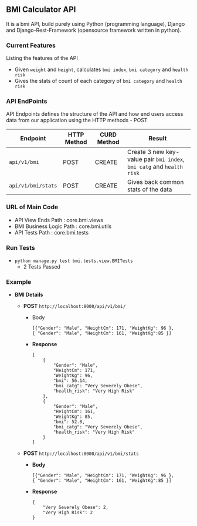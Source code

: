 ## BMI Calculator API
It is a bmi API, build purely using Python (programming language), Django and Django-Rest-Framework (opensource framework written in python).

### Current Features
Listing the features of the API
- Given ```weight``` and ```height```, calculates ```bmi index```, ```bmi category```
and ```health risk```
- Gives the stats of count of each category of ```bmi category``` and ```health risk```

### API EndPoints
API Endpoints defines the structure of the API and how end users access data from our application using the HTTP methods - POST

| Endpoint | HTTP Method | CURD Method | Result |
|---|---|---|---|
| ```api/v1/bmi``` | POST | CREATE | Create 3 new key-value pair ```bmi index```, ```bmi catg``` and ```health risk``` |
| ```api/v1/bmi/stats``` | POST  | CREATE  | Gives back common stats of the data |

### URL of Main Code

- API View Ends Path : core.bmi.views
- BMI Business Logic Path : core.bmi.utils
- API Tests Path : core.bmi.tests

### Run Tests
- ```python manage.py test bmi.tests.view.BMITests```
    - 2 Tests Passed

### Example
- <b>BMI Details</b>
    - <b>POST</b>
    ```http://localhost:8000/api/v1/bmi/```
        - </b>Body</b>
            ```
            [{"Gender": "Male", "HeightCm": 171, "WeightKg": 96 }, 
            { "Gender": "Male", "HeightCm": 161, "WeightKg":85 }]
            ```
        - <b>Response</b>
            ```
            [
                {
                    "Gender": "Male",
                    "HeightCm": 171,
                    "WeightKg": 96,
                    "bmi": 56.14,
                    "bmi_catg": "Very Severely Obese",
                    "health_risk": "Very High Risk"
                },
                {
                    "Gender": "Male",
                    "HeightCm": 161,
                    "WeightKg": 85,
                    "bmi": 52.8,
                    "bmi_catg": "Very Severely Obese",
                    "health_risk": "Very High Risk"
                }
            ]
            ```

    - <b>POST</b>
    ```http://localhost:8000/api/v1/bmi/stats```
        - <b>Body</b>
            ```
            [{"Gender": "Male", "HeightCm": 171, "WeightKg": 96 }, 
            { "Gender": "Male", "HeightCm": 161, "WeightKg":85 }]
            ```
        - <b>Response</b>
            ```
            {
                "Very Severely Obese": 2,
                "Very High Risk": 2
            }
            ```

